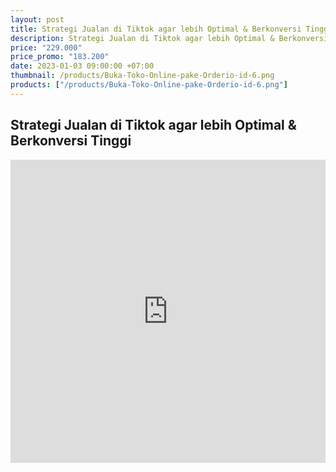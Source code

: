 ```yaml
---
layout: post
title: Strategi Jualan di Tiktok agar lebih Optimal & Berkonversi Tinggi
description: Strategi Jualan di Tiktok agar lebih Optimal & Berkonversi Tinggi
price: "229.000"
price_promo: "183.200"
date: 2023-01-03 09:00:00 +07:00
thumbnail: /products/Buka-Toko-Online-pake-Orderio-id-6.png
products: ["/products/Buka-Toko-Online-pake-Orderio-id-6.png"]
---
```


## Strategi Jualan di Tiktok agar lebih Optimal & Berkonversi Tinggi ##

<center><iframe width="100%" height="485" src="https://www.youtube.com/embed/LpSWCJvq53I?controls=0" title="Strategi Cara Jualan di Tiktok agar lebih Optimal &amp; Berkonversi Tinggi" frameborder="0" allow="accelerometer; autoplay; clipboard-write; encrypted-media; gyroscope; picture-in-picture; web-share" allowfullscreen></iframe></center>

